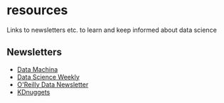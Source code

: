 # resources
Links to newsletters etc. to learn and keep informed about data science

## Newsletters
- [Data Machina](http://datamachina.com)
- [Data Science Weekly](http://datascienceweekly.com)
- [O'Reilly Data Newsletter](http://www.oreilly.com/data/newsletter.html)
- [KDnuggets](http://www.kdnuggets.com)
